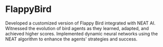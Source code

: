 # FlappyBird
Developed a customized version of Flappy Bird integrated with NEAT AI. Witnessed the evolution of bird agents as they learned, adapted, and achieved higher scores. Implemented dynamic neural networks using the NEAT algorithm to enhance the agents' strategies and success.

